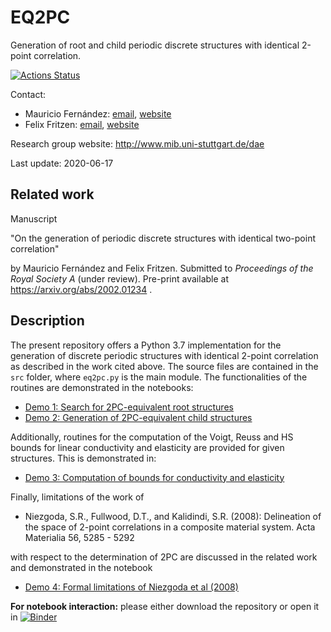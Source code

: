 # EQ2PC
Generation of root and child periodic discrete structures with identical 2-point correlation.

[![Actions Status](https://github.com/mauricio-fernandez-l/EQ2PC/workflows/Build/badge.svg)](https://github.com/mauricio-fernandez-l/EQ2PC/actions)

Contact:
* Mauricio Fernández: [email](mailto:fernandez@cps.tu-darmstadt.de), [website](https://www.maschinenbau.tu-darmstadt.de/cps/department_cps/team_1/team_detail_184000.en.jsp)
* Felix Fritzen: [email](mailto:fritzen@mechbau.uni-stuttgart.de), [website](https://www.simtech.uni-stuttgart.de/detail/mitarbeiter/Fritzen-00001/)

Research group website: http://www.mib.uni-stuttgart.de/dae

Last update: 2020-06-17

## Related work
Manuscript

"On the generation of periodic discrete structures with identical two-point correlation"

by Mauricio Fernández and Felix Fritzen. Submitted to *Proceedings of the Royal Society A* (under review). Pre-print available at https://arxiv.org/abs/2002.01234 .

## Description

The present repository offers a Python 3.7 implementation for the generation of discrete periodic structures with identical 2-point correlation as described in the work cited above. The source files are contained in the `src` folder, where `eq2pc.py` is the main module. The functionalities of the routines are demonstrated in the notebooks:

* [Demo 1: Search for 2PC-equivalent root structures](demo1_root_structures.ipynb)
* [Demo 2: Generation of 2PC-equivalent child structures](demo2_child_structures.ipynb)

Additionally, routines for the computation of the Voigt, Reuss and HS bounds for linear conductivity and elasticity are provided for given structures. This is demonstrated in:

* [Demo 3: Computation of bounds for conductivity and elasticity](demo3_bounds.ipynb)

Finally, limitations of the work of 

* Niezgoda, S.R., Fullwood, D.T., and Kalidindi, S.R. (2008): Delineation of the space of 2-point correlations in a composite material system. Acta Materialia 56, 5285 - 5292 

with respect to the determination of 2PC are discussed in the related work and demonstrated in the notebook

* [Demo 4: Formal limitations of Niezgoda et al (2008)](demo4_niezgoda_2008.ipynb)

**For notebook interaction:** please either download the repository or open it in 
[![Binder](https://mybinder.org/badge_logo.svg)](https://mybinder.org/v2/gh/mauricio-fernandez-l/EQ2PC/master)